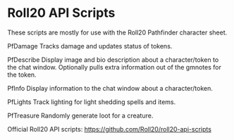 Roll20 API Scripts
==================

These scripts are mostly for use with the Roll20 Pathfinder character sheet.

PfDamage
  Tracks damage and updates status of tokens.

PfDescribe
  Display image and bio description about a character/token to the chat window.
  Optionally pulls extra information out of the gmnotes for the token.
  
PfInfo
  Display information to the chat window about a character/token.

PfLights
  Track lighting for light shedding spells and items.

PfTreasure
  Randomly generate loot for a creature.
  

Official Roll20 API scripts: https://github.com/Roll20/roll20-api-scripts

